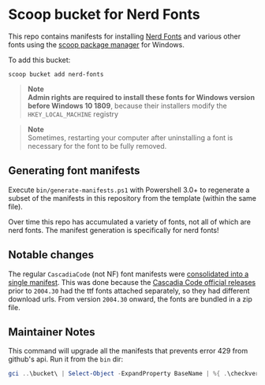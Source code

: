 # Scoop bucket for Nerd Fonts

This repo contains manifests for installing [Nerd Fonts](https://github.com/ryanoasis/nerd-fonts) and various other fonts using the [scoop package manager](https://github.com/lukesampson/scoop) for Windows.

To add this bucket:

```
scoop bucket add nerd-fonts
```

> **Note**<br>
> **Admin rights are required to install these fonts for Windows version before Windows 10 1809**, because their installers modify the `HKEY_LOCAL_MACHINE` registry

> **Note**<br>
> Sometimes, restarting your computer after uninstalling a font is necessary for the font to be fully removed.

## Generating font manifests

Execute `bin/generate-manifests.ps1` with Powershell 3.0+ to regenerate a subset of the manifests in this repository from the template (within the same file).

Over time this repo has accumulated a variety of fonts, not all of which are nerd fonts. The manifest generation is specifically for nerd fonts! 

## Notable changes

The regular `CascadiaCode` (not NF) font manifests were [consolidated into a single manifest](https://github.com/matthewjberger/scoop-nerd-fonts/commit/e8c7114a2890a2d7ca035c132f4bb507a191a423). This was done because the [Cascadia Code official releases](https://github.com/microsoft/cascadia-code/releases) prior to `2004.30` had the ttf fonts attached separately, so they had different download urls. From version `2004.30` onward, the fonts are bundled in a zip file.

## Maintainer Notes

This command will upgrade all the manifests that prevents error 429 from github's api. Run it from the `bin` dir:

```powershell
gci ..\bucket\ | Select-Object -ExpandProperty BaseName | %{ .\checkver.ps1 -u $_; Start-Sleep 1 }
```
